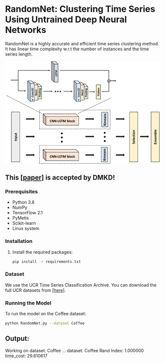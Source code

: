 # RandomNet: Clustering Time Series Using Untrained Deep Neural Networks
RandomNet is a highly accurate and efficient time series clustering method. It has linear time complexity w.r.t the number of instances and the time series length. 

![Overall Architecture](overview.png)

## This [[paper]]() is accepted by DMKD!

### Prerequisites
- Python 3.8
- NumPy
- TensorFlow 2.1
- PyMetis
- Scikit-learn
- Linux system

### Installation
1. Install the required packages:
    ```sh
    pip install -r requirements.txt
    ```
### Dataset
We use the UCR Time Series Classification Archive. You can download the full UCR datasets from [[here]](https://www.cs.ucr.edu/~eamonn/time_series_data_2018/).

### Running the Model
To run the model on the Coffee dataset:
```sh
python RandomNet.py --dataset Coffee
```
Output:
--------------------
Working on dataset:  Coffee  ...
dataset: Coffee
Rand Index: 1.000000
time_cost: 29.610617
